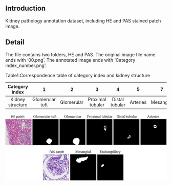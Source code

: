 ## Introduction

Kidney pathology annotation dataset, including HE and PAS stained patch image. 

## Detail

The file contains two folders, HE and PAS. The original image file name ends with ‘00.png’. The annotated image ends with 'Category index_number.png'.

Table1.Correspondence table of category index and kidney structure

|  Category index  |        1        |     2      |        3         |       4        |    5     |     7     |       8       |
| :--------------: | :-------------: | :--------: | :--------------: | :------------: | :------: | :-------: | :-----------: |
| Kidney structure | Glomerular tuft | Glomerular | Proximal tubular | Distal tubular | Arteries | Mesangial | Endocapillary |

![](Kidney_annotation.png)
